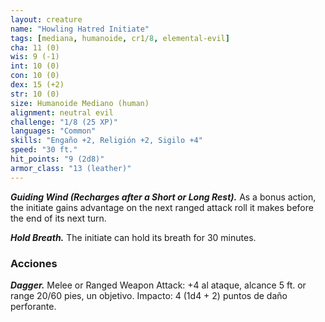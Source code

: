 ```yaml
---
layout: creature
name: "Howling Hatred Initiate"
tags: [mediana, humanoide, cr1/8, elemental-evil]
cha: 11 (0)
wis: 9 (-1)
int: 10 (0)
con: 10 (0)
dex: 15 (+2)
str: 10 (0)
size: Humanoide Mediano (human)
alignment: neutral evil
challenge: "1/8 (25 XP)"
languages: "Common"
skills: "Engaño +2, Religión +2, Sigilo +4"
speed: "30 ft."
hit_points: "9 (2d8)"
armor_class: "13 (leather)"
---
```


***Guiding Wind (Recharges after a Short or Long Rest).*** As a bonus action, the initiate gains advantage on the next ranged attack roll it makes before the end of its next turn.

***Hold Breath.*** The initiate can hold its breath for 30 minutes.

### Acciones

***Dagger.*** Melee or Ranged Weapon Attack: +4 al ataque, alcance 5 ft. or range 20/60 pies, un objetivo. Impacto: 4 (1d4 + 2) puntos de daño perforante.